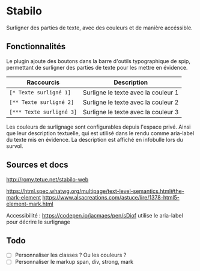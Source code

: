 # Stabilo

Surligner des parties de texte, avec des couleurs et de manière accéssible.


## Fonctionnalités

Le plugin ajoute des boutons dans la barre d'outils typographique de spip,
permettant de surligner des parties de texte pour les mettre en évidence.

| Raccourcis | Description|
|--|--|
| `[* Texte surligné 1]`      | Surligne le texte avec la couleur 1 |
| `[** Texte surligné 2]`     | Surligne le texte avec la couleur 2 |
| `[*** Texte surligné 3]`    | Surligne le texte avec la couleur 3 |

Les couleurs de surlignage sont configurables depuis l'espace privé.
Ainsi que leur description textuelle, qui est utilisé dans le rendu comme aria-label du texte mis en évidence.
La description est affiché en infobulle lors du survol.



## Sources et docs

http://romy.tetue.net/stabilo-web

https://html.spec.whatwg.org/multipage/text-level-semantics.html#the-mark-element
https://www.alsacreations.com/astuce/lire/1378-html5-element-mark.html

Accessibilité :
https://codepen.io/jacmaes/pen/sDiof utilise le aria-label pour décrire le surlignage

## Todo

- [ ] Personnaliser les classes ? Ou les couleurs ?
- [ ] Personnaliser le markup span, div, strong, mark
